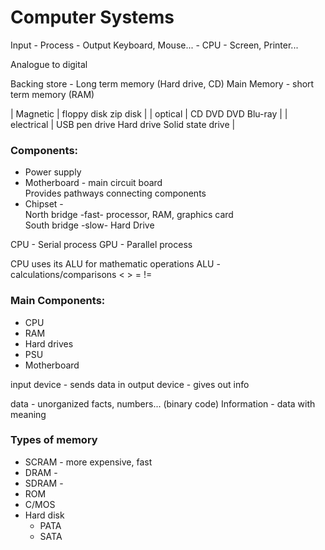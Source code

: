 # Computer Systems

Input - Process - Output
Keyboard, Mouse... - CPU - Screen, Printer...

Analogue to digital

Backing store - Long term memory (Hard drive, CD)
Main Memory - short term memory (RAM)

| Magnetic | floppy disk zip disk | 
| optical | CD DVD DVD Blu-ray | 
| electrical | USB pen drive Hard drive Solid state drive | 

### Components:
* Power supply
* Motherboard - main circuit board  
Provides pathways connecting components
* Chipset -  
North bridge -fast- processor, RAM, graphics card  
South bridge -slow- Hard Drive  

CPU - Serial process 
GPU - Parallel process 

CPU uses its ALU for mathematic operations 
ALU - calculations/comparisons < > = != 

### Main Components: 
* CPU
* RAM
* Hard drives
* PSU
* Motherboard

input device - sends data in 
output device - gives out info

data - unorganized facts, numbers... (binary code) 
Information - data with meaning


### Types of memory
* SCRAM - more expensive, fast
* DRAM -
* SDRAM -
* ROM
* C/MOS
* Hard disk
  * PATA
  * SATA

